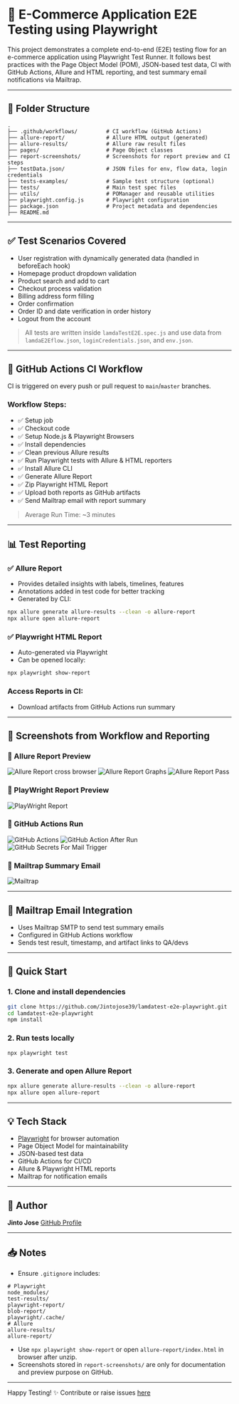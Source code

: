 # 💼 E-Commerce Application E2E Testing using Playwright

This project demonstrates a complete end-to-end (E2E) testing flow for an e-commerce application using Playwright Test Runner. It follows best practices with the Page Object Model (POM), JSON-based test data, CI with GitHub Actions, Allure and HTML reporting, and test summary email notifications via Mailtrap.

---

## 📂 Folder Structure

```
.
├── .github/workflows/         # CI workflow (GitHub Actions)
├── allure-report/             # Allure HTML output (generated)
├── allure-results/            # Allure raw result files
├── pages/                     # Page Object classes
├── report-screenshots/        # Screenshots for report preview and CI steps
├── testData.json/             # JSON files for env, flow data, login credentials
├── tests-examples/            # Sample test structure (optional)
├── tests/                     # Main test spec files
├── utils/                     # POManager and reusable utilities
├── playwright.config.js       # Playwright configuration
├── package.json               # Project metadata and dependencies
├── README.md
```

---

## ✅ Test Scenarios Covered

* User registration with dynamically generated data (handled in beforeEach hook)
* Homepage product dropdown validation
* Product search and add to cart
* Checkout process validation
* Billing address form filling
* Order confirmation
* Order ID and date verification in order history
* Logout from the account

> All tests are written inside `lamdaTestE2E.spec.js` and use data from `lamdaE2Eflow.json`, `loginCredentials.json`, and `env.json`.

---

## 🔄 GitHub Actions CI Workflow

CI is triggered on every push or pull request to `main`/`master` branches.

### Workflow Steps:

* ✅ Setup job
* ✅ Checkout code
* ✅ Setup Node.js & Playwright Browsers
* ✅ Install dependencies
* ✅ Clean previous Allure results
* ✅ Run Playwright tests with Allure & HTML reporters
* ✅ Install Allure CLI
* ✅ Generate Allure Report
* ✅ Zip Playwright HTML Report
* ✅ Upload both reports as GitHub artifacts
* ✅ Send Mailtrap email with report summary

> Average Run Time: \~3 minutes

---

## 📊 Test Reporting

### ✅ Allure Report

* Provides detailed insights with labels, timelines, features
* Annotations added in test code for better tracking
* Generated by CLI:

```bash
npx allure generate allure-results --clean -o allure-report
npx allure open allure-report
```

### ✅ Playwright HTML Report

* Auto-generated via Playwright
* Can be opened locally:

```bash
npx playwright show-report
```

### Access Reports in CI:

* Download artifacts from GitHub Actions run summary

---

## 📸 Screenshots from Workflow and Reporting

### 🧪 Allure Report Preview

![Allure Report cross browser](./report-screenshots/allure-report-cross-browser.png)
![Allure Report Graphs](./report-screenshots/allure-report-graphs.png.png)
![Allure Report Pass](report-screenshots/allure-report-pass.png)

### 🧪 PlayWright Report Preview
![PlayWright Report](report-screenshots/playwright-html-report.png)

### 🚀 GitHub Actions Run

![GitHub Actions](./report-screenshots/github-actions.png)
![GitHub Action After Run](./report-screenshots/github-after-run.png)
![GitHub Secrets For Mail Trigger](./report-screenshots/github-secrects-for-mail-trigger.png)

### 📧 Mailtrap Summary Email

![Mailtrap](./report-screenshots/mailtrap-summary-email.png)

---

## 📧 Mailtrap Email Integration

* Uses Mailtrap SMTP to send test summary emails
* Configured in GitHub Actions workflow
* Sends test result, timestamp, and artifact links to QA/devs

---

## 🚀 Quick Start

### 1. Clone and install dependencies

```bash
git clone https://github.com/Jintojose39/lamdatest-e2e-playwright.git
cd lamdatest-e2e-playwright
npm install
```

### 2. Run tests locally

```bash
npx playwright test
```

### 3. Generate and open Allure Report

```bash
npx allure generate allure-results --clean -o allure-report
npx allure open allure-report
```

---

## 💡 Tech Stack

* [Playwright](https://playwright.dev/) for browser automation
* Page Object Model for maintainability
* JSON-based test data
* GitHub Actions for CI/CD
* Allure & Playwright HTML reports
* Mailtrap for notification emails

---

## 👤 Author

**Jinto Jose**
[GitHub Profile](https://github.com/Jintojose39)

---

## 📥 Notes

* Ensure `.gitignore` includes:

```
# Playwright
node_modules/
test-results/
playwright-report/
blob-report/
playwright/.cache/
# Allure
allure-results/
allure-report/
```

* Use `npx playwright show-report` or open `allure-report/index.html` in browser after unzip.
* Screenshots stored in `report-screenshots/` are only for documentation and preview purpose on GitHub.

---

Happy Testing! ✨
Contribute or raise issues [here](https://github.com/Jintojose39/lamdatest-e2e-playwright/issues)
